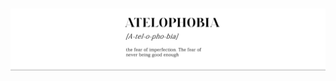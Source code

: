 <h3 align="center">
  <img src="https://raw.githubusercontent.com/MaledKhaoSan/MaledKhaoSan/master/Atelophobia.png" alt="stack"/>
</h3>
<div align="center">

<!--**จริง ๆ แล้วก็แปลไม่ออกหรอก.🥲**  -->
</div>
